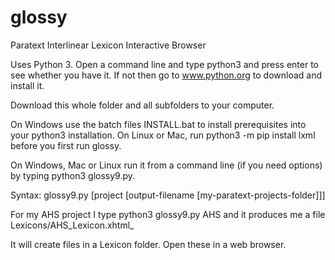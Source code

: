 # glossy
 Paratext Interlinear Lexicon Interactive Browser

Uses Python 3. Open a command line and type python3 and press enter to see whether you have it. If not then go to www.python.org to download and install it.

Download this whole folder and all subfolders to your computer.

On Windows use the batch files INSTALL.bat to install prerequisites into your python3 installation.
On Linux or Mac, run
	python3 -m pip install lxml
before you first run glossy.

On Windows, Mac or Linux run it from a command line (if you need options) by typing
	python3 glossy9.py.

Syntax: glossy9.py [project [output-filename [my-paratext-projects-folder]]]

For my AHS project I type
	python3 glossy9.py AHS
and it produces me a file Lexicons/AHS_Lexicon.xhtml_

It will create files in a Lexicon folder. Open these in a web browser.
